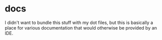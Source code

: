 docs
====

I didn't want to bundle this stuff with my dot files, but this is basically a
place for various documentation that would otherwise be provided by an IDE.
